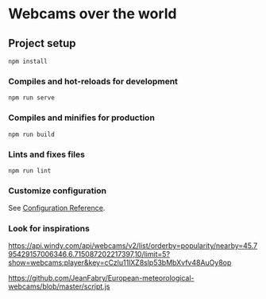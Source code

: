 # Webcams over the world

## Project setup
```
npm install
```

### Compiles and hot-reloads for development
```
npm run serve
```

### Compiles and minifies for production
```
npm run build
```

### Lints and fixes files
```
npm run lint
```

### Customize configuration
See [Configuration Reference](https://cli.vuejs.org/config/).


### Look for inspirations
https://api.windy.com/api/webcams/v2/list/orderby=popularity/nearby=45.795429157006346,6.715087202217397,10/limit=5?show=webcams:player&key=cCzlu11lXZ8slp53bMbXvfv48AuOy8op

https://github.com/JeanFabry/European-meteorological-webcams/blob/master/script.js
